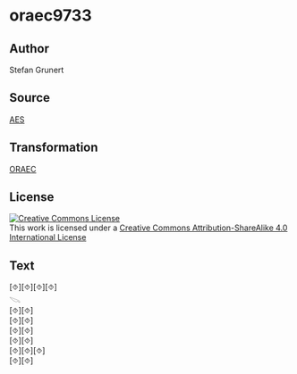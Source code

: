 # oraec9733

## Author

Stefan Grunert

## Source

[AES](https://github.com/simondschweitzer/aes)

## Transformation

[ORAEC](https://oraec.github.io/)

## License

<a rel="license" href="http://creativecommons.org/licenses/by-sa/4.0/"><img alt="Creative Commons License" style="border-width:0" src="https://i.creativecommons.org/l/by-sa/4.0/88x31.png" /></a><br />This work is licensed under a <a rel="license" href="http://creativecommons.org/licenses/by-sa/4.0/">Creative Commons Attribution-ShareAlike 4.0 International License</a>

## Text

[⯑][⯑][⯑][⯑]<br>
𓌫<br>
[⯑][⯑]<br>
[⯑][⯑]<br>
[⯑][⯑]<br>
[⯑][⯑]<br>
[⯑][⯑][⯑]<br>
[⯑][⯑]<br>
